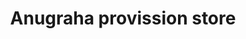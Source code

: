 ---
title: "Anugraha provission store"
url: /thiruvananthapuram/anugraha-provission-store/
shop: Dorfladen
---